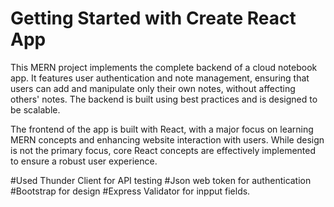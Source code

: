 # Getting Started with Create React App


This MERN project implements the complete backend of a cloud notebook app. It features user authentication and note management, ensuring that users can add and manipulate only their own notes, without affecting others' notes. The backend is built using best practices and is designed to be scalable.

The frontend of the app is built with React, with a major focus on learning MERN concepts and enhancing website interaction with users. While design is not the primary focus, core React concepts are effectively implemented to ensure a robust user experience.

#Used Thunder Client for API testing
#Json web token for authentication
#Bootstrap for design
#Express Validator for inpput fields.



